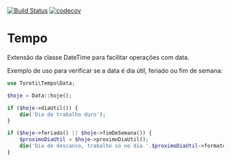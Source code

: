 [![Build Status](https://travis-ci.org/toreti/tempo.svg?branch=master)](https://travis-ci.org/toreti/tempo)
[![codecov](https://codecov.io/gh/toreti/tempo/branch/master/graph/badge.svg)](https://codecov.io/gh/toreti/tempo)

# Tempo

Extensão da classe DateTime para facilitar operações com data.

Exemplo de uso para verificar se a data é dia útil, feriado ou fim de semana:

```php
use Toreti\Tempo\Data;

$hoje = Data::hoje();

if ($hoje->diaUtil()) {
    die('Dia de trabalho duro');
}

if ($hoje->feriado() || $hoje->fimDeSemana()) {
    $proximoDiaUtil = $hoje->proximoDiaUtil();
    die('Dia de descanso, trabalho só no dia '.$proximoDiaUtil->formatoBR());
}
```